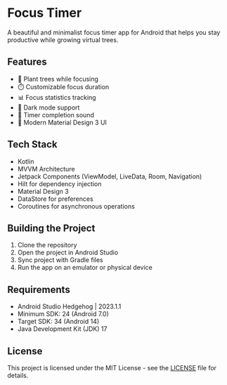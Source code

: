 # Focus Timer

A beautiful and minimalist focus timer app for Android that helps you stay productive while growing virtual trees.

## Features

- 🌳 Plant trees while focusing
- ⏱️ Customizable focus duration
- 📊 Focus statistics tracking
- 🌙 Dark mode support
- 🎵 Timer completion sound
- 📱 Modern Material Design 3 UI

## Tech Stack

- Kotlin
- MVVM Architecture
- Jetpack Components (ViewModel, LiveData, Room, Navigation)
- Hilt for dependency injection
- Material Design 3
- DataStore for preferences
- Coroutines for asynchronous operations

## Building the Project

1. Clone the repository
2. Open the project in Android Studio
3. Sync project with Gradle files
4. Run the app on an emulator or physical device

## Requirements

- Android Studio Hedgehog | 2023.1.1
- Minimum SDK: 24 (Android 7.0)
- Target SDK: 34 (Android 14)
- Java Development Kit (JDK) 17

## License

This project is licensed under the MIT License - see the [LICENSE](LICENSE) file for details. 